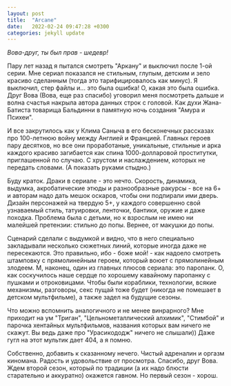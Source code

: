 ```yaml
---
layout: post
title:  "Arcane"
date:   2022-02-24 09:47:28 +0300
categories: jekyll update
---
```

*Вова-друг, ты был прав - шедевр!*

Пару лет назад я пытался смотреть "Аркану" и выключил после 1-ой серии. Мне сериал показался не стильным, глупым, детским и зело красиво сделанным (тогда это тарифицировалось как минус). Я выключил, стер файлы и... это была ошибка! О, какая это была ошибка. Друг Вова (Вова, еще раз спасибо) уговорил меня посмотреть дальше и волна счастья накрыла автора данных строк с головой. Как духи Жана-Батиста товарища Бальдинни в памятную ночь создания "Амура и Психеи".

И все закрутилось как у Клима Саныча в его бесконечных рассказах про 100-летнюю войну между Англией и Францией. Главных героев пару десятков, но все они проработаные, уникальные, стильные и арка каждого красиво загибается как спина 1000-долларовой проститутки, приглашенной по случаю. С хрустом и наслаждением, которых не передать словами. (А показать руками стыдно.)

Буду краток. Драки в сериале - это нечто. Скорость, динамика, выдумка, акробатические этюды и разнообразные ракурсы - все на 6+ и авторам надо дать мешок оскаров, чтобы они подпирали ими дверь. Дизайн персонажей на твердую 5+, у каждого совершенно свой узнаваемый стиль, татуировки, ленточки, бантики, оружие и даже походка. Проблема была с детьми, но к взрослым не имею ни малейшей претензии: стильно до попы. Вернее, от макушки до попы.

Сценарий сделали с выдумкой и видно, что в него специально закладывали несколько сюжетных линий, которые иногда даже не пересекаются. Это правильно, ибо - боже мой! - как надоело смотреть штамповку с прямолинейным героем, который воюет с прямолинейным злодеем. М, наконец, один из главных плюсов сериала: это паропанк. О, как соскучилось наше сердце по хорошему кавайному паропанку с пушками и отроковицами. Чтобы были кораблики, технологии, всякие механизмы, разговоры, секс пущай тоже будет (никогда не помешает в детском мультфильме), а также задел на будущие сезоны.

Что можно вспомнить аналогичного и не менее винрарного? Мне приходит на ум "Триган", "Цельнометаллический алхимик", "Стимбой" и парочка хентайных мультфильмов, названия которых вам ничего не скажут. Вы ведь даже про "Урасикододж" ничего не слышали)) Даже гугл на этот мультик дает 404, а я помню.

Собственно, добавить к сказанному нечего. Чистый адреналин и оргазм киномана. Радость и удовольствие от просмотра. Спасибо, друг Вова. Ждем второй сезон, который по традиции (а их надо блюсти старательно и аккуратно) окажется гавном. Но первый сезон - хорош.

